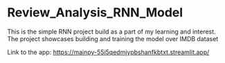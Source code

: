 # Review_Analysis_RNN_Model
This is the simple RNN project build as a part of my learning and interest. The project showcases building and training the model over IMDB dataset

Link to the app: https://mainpy-55i5qedmjypbshanfkbtxt.streamlit.app/
